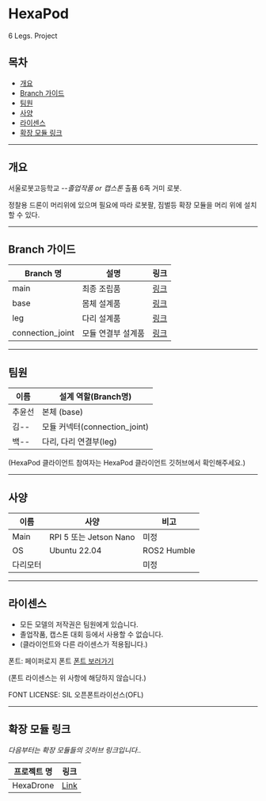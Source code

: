 # HexaPod
6 Legs. Project

## 목차
* [개요](#개요)
* [Branch 가이드](#Branch-가이드)
* [팀원](#팀원)
* [사양](#사양)
* [라이센스](#라이센스)
* [확장 모듈 링크](#확장-모듈-링크)
***
## 개요
서울로봇고등학교 *--졸업작품 or 캡스톤* 출품 6족 거미 로봇.

정찰용 드론이 머리위에 있으며 필요에 따라 로봇팔, 짐벌등 확장 모듈을 머리 위에 설치 할 수 있다.
***
## Branch 가이드
|Branch 명|설명|링크|
|---|---|---|
|main|최종 조립품| [링크](https://github.com/seon0313/HexaPod) |
|base|몸체 설계품| [링크](https://github.com/seon0313/HexaPod/tree/base) |
|leg|다리 설계품| [링크](https://github.com/seon0313/HexaPod/tree/leg) |
|connection_joint|모듈 연결부 설계품| [링크](https://github.com/seon0313/HexaPod/tree/connection_joint) |
***
## 팀원
|이름|설계 역할(Branch명)|
|---|---|
|추윤선| 본체 (base) |
|김--|모듈 커넥터(connection_joint)|
|백--|다리, 다리 연결부(leg)|

(HexaPod 클라이언트 참여자는 HexaPod 클라이언트 깃허브에서 확인해주세요.)
***
## 사양

| 이름 | 사양 | 비고 |
| --- | --- | --- |
| Main | RPI 5 또는 Jetson Nano | 미정 |
| OS | Ubuntu 22.04 | ROS2 Humble |
| 다리모터 | | 미정 |

***
## 라이센스

* 모든 모델의 저작권은 팀원에게 있습니다.
* 졸업작품, 캡스톤 대회 등에서 사용할 수 없습니다.
* (클라이언트와 다른 라이센스가 적용됩니다.)

폰트: 페이퍼로지 폰트 [폰트 보러가기](https://freesentation.blog/paperlogyfont)

(폰트 라이센스는 위 사항에 해당하지 않습니다.)

FONT LICENSE: SIL 오픈폰트라이선스(OFL)
***
## 확장 모듈 링크
*다음부터는 확장 모듈들의 깃허브 링크입니다..*

|프로젝트 명|링크|
|---|---|
|HexaDrone|[Link](https://github.com/seon0313/HexaDrone)|

